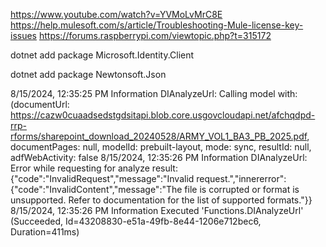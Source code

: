 https://www.youtube.com/watch?v=YVMoLvMrC8E
https://help.mulesoft.com/s/article/Troubleshooting-Mule-license-key-issues
https://forums.raspberrypi.com/viewtopic.php?t=315172

dotnet add package Microsoft.Identity.Client 

dotnet add package Newtonsoft.Json

8/15/2024, 12:35:25 PM
Information
DIAnalyzeUrl: Calling model with: (documentUrl: https://cazw0cuaadsedstgdsitapi.blob.core.usgovcloudapi.net/afchqdpd-rrp-rforms/sharepoint_download_20240528/ARMY_VOL1_BA3_PB_2025.pdf, documentPages: null, modelId: prebuilt-layout, mode: sync, resultId: null, adfWebActivity: false
8/15/2024, 12:35:26 PM
Information
DIAnalyzeUrl: Error while requesting for analyze result: {"code":"InvalidRequest","message":"Invalid request.","innererror":{"code":"InvalidContent","message":"The file is corrupted or format is unsupported. Refer to documentation for the list of supported formats."}}
8/15/2024, 12:35:26 PM
Information
Executed 'Functions.DIAnalyzeUrl' (Succeeded, Id=43208830-e51a-49fb-8e44-1206e712bec6, Duration=411ms)
